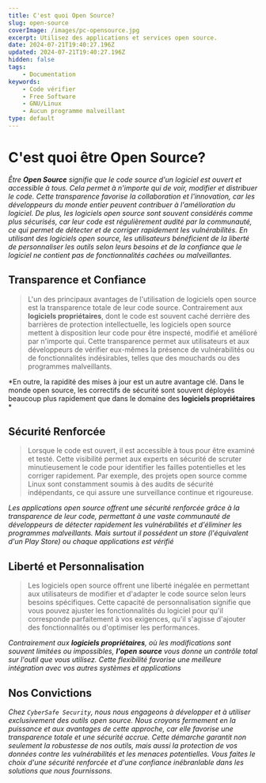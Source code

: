 ```yaml
---
title: C'est quoi Open Source?
slug: open-source
coverImage: /images/pc-opensource.jpg
excerpt: Utilisez des applications et services open source.
date: 2024-07-21T19:40:27.196Z
updated: 2024-07-21T19:40:27.196Z
hidden: false
tags:
    - Documentation
keywords:
    - Code vérifier
    - Free Software
    - GNU/Linux
    - Aucun programme malveillant
type: default
---
```

<script>
  import Callout from "$lib/components/molecules/Callout.svelte";
  import CodeBlock from "$lib/components/molecules/CodeBlock.svelte";
  import Image from "$lib/components/atoms/Image.svelte";
</script>

# C'est quoi être Open Source?
<Callout type="info">

 *Être **Open Source** signifie que le code source d'un logiciel est ouvert et accessible à tous. Cela permet à n'importe qui de voir, modifier et distribuer le code. Cette transparence favorise la collaboration et l'innovation, car les développeurs du monde entier peuvent contribuer à l'amélioration du logiciel. De plus, les logiciels open source sont souvent considérés comme plus sécurisés, car leur code est régulièrement audité par la communauté, ce qui permet de détecter et de corriger rapidement les vulnérabilités. En utilisant des logiciels open source, les utilisateurs bénéficient de la liberté de personnaliser les outils selon leurs besoins et de la confiance que le logiciel ne contient pas de fonctionnalités cachées ou malveillantes.*

</Callout>

## Transparence et Confiance

> L'un des principaux avantages de l'utilisation de logiciels open source est la transparence totale de leur code source. Contrairement aux **logiciels propriétaires**, dont le code est souvent caché derrière des barrières de protection intellectuelle, les logiciels open source mettent à disposition leur code pour être inspecté, modifié et amélioré par n'importe qui. Cette transparence permet aux utilisateurs et aux développeurs de vérifier eux-mêmes la présence de vulnérabilités ou de fonctionnalités indésirables, telles que des mouchards ou des programmes malveillants.

<Callout type="success">

*En outre, la rapidité des mises à jour est un autre avantage clé. Dans le monde open source, les correctifs de sécurité sont souvent déployés beaucoup plus rapidement que dans le domaine des **logiciels propriétaires** *

</Callout>

## Sécurité Renforcée

> Lorsque le code est ouvert, il est accessible à tous pour être examiné et testé. Cette visibilité permet aux experts en sécurité de scruter minutieusement le code pour identifier les failles potentielles et les corriger rapidement. Par exemple, des projets open source comme Linux sont constamment soumis à des audits de sécurité indépendants, ce qui assure une surveillance continue et rigoureuse.

<Callout type="success">

*Les applications open source offrent une sécurité renforcée grâce à la transparence de leur code, permettant à une vaste communauté de développeurs de détecter rapidement les vulnérabilités et d'éliminer les programmes malveillants. Mais surtout il possédent un store (l'équivalent d'un Play Store) ou chaque applications est vérifié*

</Callout>

## Liberté et Personnalisation

> Les logiciels open source offrent une liberté inégalée en permettant aux utilisateurs de modifier et d'adapter le code source selon leurs besoins spécifiques. Cette capacité de personnalisation signifie que vous pouvez ajuster les fonctionnalités du logiciel pour qu'il corresponde parfaitement à vos exigences, qu'il s'agisse d'ajouter des fonctionnalités ou d'optimiser les performances.

<Callout type="success">

*Contrairement aux **logiciels propriétaires**, où les modifications sont souvent limitées ou impossibles, **l'open source** vous donne un contrôle total sur l'outil que vous utilisez. Cette flexibilité favorise une meilleure intégration avec vos autres systèmes et applications*

</Callout>

## Nos Convictions

<Callout type="info">

*Chez `CyberSafe Security`, nous nous engageons à développer et à utiliser exclusivement des outils open source. Nous croyons fermement en la puissance et aux avantages de cette approche, car elle favorise une transparence totale et une sécurité accrue. Cette démarche garantit non seulement la robustesse de nos outils, mais aussi la protection de vos données contre les vulnérabilités et les menaces potentielles. Vous faites le choix d'une sécurité renforcée et d'une confiance inébranlable dans les solutions que nous fournissons.*

</Callout>

